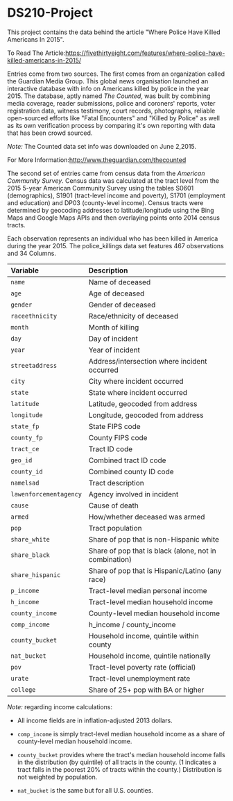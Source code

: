 # DS210-Project

This project contains the data behind the article "Where Police Have Killed Americans In 2015".

To Read The Article:https://fivethirtyeight.com/features/where-police-have-killed-americans-in-2015/

  Entries come from two sources. The first comes from an organization called the Guardian Media Group. This global news organisation launched an interactive database with info on Americans killed by police in the year 2015. The database, aptly named *The Counted*, was built by combining media coverage, reader submissions, police and coroners' reports, voter registration data, witness testimony, court records, photographs, reliable open-sourced efforts like "Fatal Encounters" and "Killed by Police" as well as its own verification process by comparing it's own reporting with data that has been crowd sourced. 
  
*Note:* The Counted data set info was downloaded on June 2,2015.

For More Information:http://www.theguardian.com/thecounted


  The second set of entries came from census data from the *American Community Survey*. Census data was calculated at the tract level from the 2015 5-year American Community Survey using the tables S0601 (demographics), S1901 (tract-level income and poverty), S1701 (employment and education) and DP03 (county-level income). Census tracts were determined by geocoding addresses to latitude/longitude using the Bing Maps and Google Maps APIs and then overlaying points onto 2014 census tracts.

Each observation represents an individual who has been killed in America during the year 2015. The police_killings data set features 467 observations and 34 Columns.


| Variable                      |  Description
|:----------------|:--------------------------------
|`name`                         | Name of deceased
|`age`                          | Age of deceased
|`gender`                       | Gender of deceased
|`raceethnicity`                | Race/ethnicity of deceased
|`month`                        | Month of killing 
|`day`                          | Day of incident
|`year`                         | Year of incident
|`streetaddress`                | Address/intersection where incident occurred
|`city`                         | City where incident occurred
|`state`                        | State where incident occurred
|`latitude`                     | Latitude, geocoded from address
|`longitude`                    | Longitude, geocoded from address
|`state_fp`                     | State FIPS code
|`county_fp`                    | County FIPS code
|`tract_ce`                     | Tract ID code
|`geo_id`                       | Combined tract ID code
|`county_id`                    | Combined county ID code
|`namelsad`                     | Tract description
|`lawenforcementagency`         | Agency involved in incident
|`cause`                        | Cause of death
|`armed`                        | How/whether deceased was armed
|`pop`                          | Tract population
|`share_white`                  | Share of pop that is non-Hispanic white
|`share_black`                  | Share of pop that is black (alone, not in combination)
|`share_hispanic`               | Share of pop that is Hispanic/Latino (any race)
|`p_income`                     | Tract-level median personal income
|`h_income`                     | Tract-level median household income
|`county_income`                | County-level median household income
|`comp_income`                  | h_income / county_income
|`county_bucket`                | Household income, quintile within county
|`nat_bucket`                   | Household income, quintile nationally
|`pov`                          | Tract-level poverty rate (official)
|`urate`                        | Tract-level unemployment rate
|`college`                      | Share of 25+ pop with BA or higher


*Note:* regarding income calculations:

- All income fields are in inflation-adjusted 2013 dollars.

- `comp_income` is simply tract-level median household income as a share of county-level median household income.

- `county_bucket` provides where the tract's median household income falls in the distribution (by quintile) of all tracts in the county. (1 indicates a tract falls in the poorest 20% of tracts within the county.) Distribution is not weighted by population.

- `nat_bucket` is the same but for all U.S. counties.


